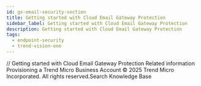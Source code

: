 ```yaml
---
id: gs-email-security-section
title: Getting started with Cloud Email Gateway Protection
sidebar_label: Getting started with Cloud Email Gateway Protection
description: Getting started with Cloud Email Gateway Protection
tags:
  - endpoint-security
  - trend-vision-one
---
```


/*<![CDATA[*/ $('#title').html($('meta[name=map-description]').attr('content')); /*]]>*/ Getting started with Cloud Email Gateway Protection Related information Provisioning a Trend Micro Business Account © 2025 Trend Micro Incorporated. All rights reserved.Search Knowledge Base